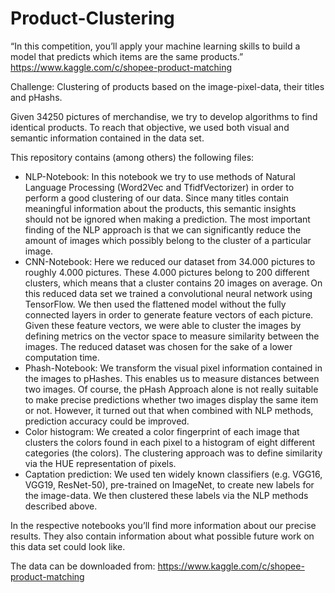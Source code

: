 # Product-Clustering

“In this competition, you’ll apply your machine learning skills to build a model that predicts which items are the same products.” https://www.kaggle.com/c/shopee-product-matching 

Challenge: Clustering of products based on the image-pixel-data, their titles and pHashs.

Given 34250 pictures of merchandise, we try to develop algorithms to find identical products. To reach that objective, we used both visual and semantic information contained in the data set. 


This repository contains (among others) the following files:

- NLP-Notebook: In this notebook we try to use methods of Natural Language Processing (Word2Vec and TfidfVectorizer) in order to perform a good clustering of our data. Since many titles contain meaningful information about the products, this semantic insights should not be ignored when making a prediction. The most important finding of the NLP approach is that we can significantly reduce the amount of images which possibly belong to the cluster of a particular image. 
- CNN-Notebook: Here we reduced our dataset from 34.000 pictures to roughly 4.000 pictures. These 4.000 pictures belong to 200 different clusters, which means that a cluster contains 20 images on average. On this reduced data set we trained a convolutional neural network using TensorFlow. We then used the flattened model without the fully connected layers in order to generate feature vectors of each picture. Given these feature vectors, we were able to cluster the images by defining metrics on the vector space to measure similarity between the images. The reduced dataset was chosen for the sake of a lower computation time. 
- Phash-Notebook: We transform the visual pixel information contained in the images to pHashes. This enables us to measure distances between two images. Of course, the pHash Approach alone is not really suitable to make precise predictions whether two images display the same item or not. However, it turned out that when combined with NLP methods, prediction accuracy could be improved.  
- Color histogram: We created a color fingerprint of each image that clusters the colors found in each pixel to a histogram of eight different categories (the colors). The clustering approach was to define similarity via the HUE representation of pixels.
- Captation prediction: We used ten widely known classifiers (e.g. VGG16, VGG19, ResNet-50), pre-trained on ImageNet, to create new labels for the image-data. We then clustered these labels via the NLP methods described above.


In the respective notebooks you’ll find more information about our precise results. They also contain information about what possible future work on this data set could look like.
 
The data can be downloaded from: https://www.kaggle.com/c/shopee-product-matching 
